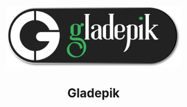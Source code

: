 
 <p align="center">
  <img src="newgladepiklong2.svg" width="80%" alt="Gladepik"> 
</p>

<h1 align="center">Gladepik</h1>
